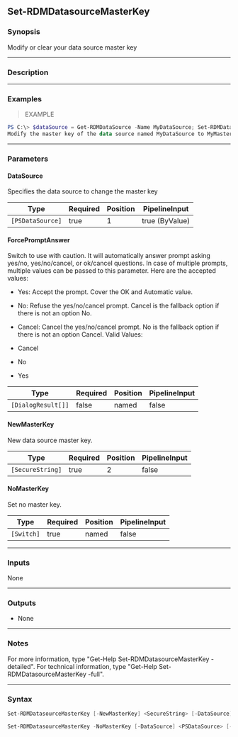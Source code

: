 Set-RDMDatasourceMasterKey
--------------------------

### Synopsis
Modify or clear your data source master key

---

### Description

---

### Examples
> EXAMPLE

```PowerShell
PS C:\> $dataSource = Get-RDMDataSource -Name MyDataSource; Set-RDMDatasourceMasterKey -DataSource $dataSource -NewMaster (ConvertTo-SecureString -AsPlainText "MyMasterKey" -Force)
Modify the master key of the data source named MyDataSource to MyMasterKey
```

---

### Parameters
#### **DataSource**
Specifies the data source to change the master key

|Type            |Required|Position|PipelineInput |
|----------------|--------|--------|--------------|
|`[PSDataSource]`|true    |1       |true (ByValue)|

#### **ForcePromptAnswer**
Switch to use with caution. It will automatically answer prompt asking yes/no, yes/no/cancel, or ok/cancel questions. In case of multiple prompts, multiple values can be passed to this parameter. Here are the accepted values:
* Yes: Accept the prompt. Cover the OK and Automatic value.
* No: Refuse the yes/no/cancel prompt. Cancel is the fallback option if there is not an option No.
* Cancel: Cancel the yes/no/cancel prompt. No is the fallback option if there is not an option Cancel.
Valid Values:

* Cancel
* No
* Yes

|Type              |Required|Position|PipelineInput|
|------------------|--------|--------|-------------|
|`[DialogResult[]]`|false   |named   |false        |

#### **NewMasterKey**
New data source master key.

|Type            |Required|Position|PipelineInput|
|----------------|--------|--------|-------------|
|`[SecureString]`|true    |2       |false        |

#### **NoMasterKey**
Set no master key.

|Type      |Required|Position|PipelineInput|
|----------|--------|--------|-------------|
|`[Switch]`|true    |named   |false        |

---

### Inputs
None

---

### Outputs
* None

---

### Notes
For more information, type "Get-Help Set-RDMDatasourceMasterKey -detailed". For technical information, type "Get-Help Set-RDMDatasourceMasterKey -full".

---

### Syntax
```PowerShell
Set-RDMDatasourceMasterKey [-NewMasterKey] <SecureString> [-DataSource] <PSDataSource> [-ForcePromptAnswer <Cancel | No | Yes>] [<CommonParameters>]
```
```PowerShell
Set-RDMDatasourceMasterKey -NoMasterKey [-DataSource] <PSDataSource> [-ForcePromptAnswer <Cancel | No | Yes>] [<CommonParameters>]
```
